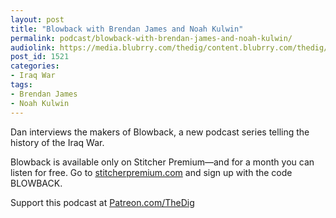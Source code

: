 ```yaml
---
layout: post
title: "Blowback with Brendan James and Noah Kulwin"
permalink: podcast/blowback-with-brendan-james-and-noah-kulwin/
audiolink: https://media.blubrry.com/thedig/content.blubrry.com/thedig/The_Dig-EP_253-James-Kulwin.mp3
post_id: 1521
categories: 
- Iraq War
tags: 
- Brendan James
- Noah Kulwin
---
```


Dan interviews the makers of Blowback, a new podcast series telling the history of the Iraq War.

Blowback is available only on Stitcher Premium—and for a month you can listen for free. Go to 
[stitcherpremium.com](https://stitcherpremium.com) and sign up with the code BLOWBACK. 

Support this podcast at 
[Patreon.com/TheDig](https://Patreon.com/TheDig)